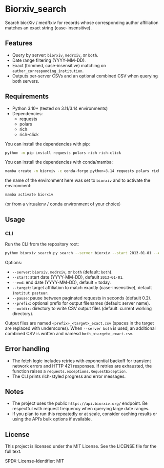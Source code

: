# Biorxiv_search

Search biorXiv / medRxiv for records whose corresponding author affiliation matches an exact string (case-insensitive).

## Features

- Query by server: `biorxiv`, `medrxiv`, or `both`.
- Date range filtering (YYYY-MM-DD).
- Exact (trimmed, case-insensitive) matching on `author_corresponding_institution`.
- Outputs per-server CSVs and an optional combined CSV when querying both servers.

## Requirements

- Python 3.10+ (tested on 3.11/3.14 environments)
- Dependencies:
  - requests
  - polars
  - rich
  - rich-click

You can install the dependencies with pip:

```bash
python -m pip install requests polars rich rich-click
```

You can install the dependencies with conda/mamba:

```bash
mamba create -n biorxiv -c conda-forge python=3.14 requests polars rich-click
```

the name of the environment here was set to `biorxiv` and to activate the environment:

```bash
mamba activate biorxiv
```

(or from a virtualenv / conda environment of your choice)

## Usage

### CLI

Run the CLI from the repository root:

```bash
python biorxiv_search.py search --server biorxiv --start 2013-01-01 --end 2025-10-22 --target "Institut pasteur" --outdir ./out
```

Options:

- `--server`: `biorxiv`, `medrxiv`, or `both` (default: `both`).
- `--start`: start date (YYYY-MM-DD), default `2013-01-01`.
- `--end`: end date (YYYY-MM-DD), default = today.
- `--target`: target affiliation to match exactly (case-insensitive), default `Institut pasteur`.
- `--pause`: pause between paginated requests in seconds (default 0.2).
- `--prefix`: optional prefix for output filenames (default: server name).
- `--outdir`: directory to write CSV output files (default: current working directory).

Output files are named `<prefix>_<target>_exact.csv` (spaces in the target are replaced with underscores). When `--server both` is used, an additional combined CSV is written and namesd `both_<target>_exact.csv`.

## Error handling

- The fetch logic includes retries with exponential backoff for transient network errors and HTTP 421 responses. If retries are exhausted, the function raises a `requests.exceptions.RequestException`.
- The CLI prints rich-styled progress and error messages.

## Notes

- The project uses the public `https://api.biorxiv.org/` endpoint. Be respectful with request frequency when querying large date ranges.
- If you plan to run this repeatedly or at scale, consider caching results or using the API’s bulk options if available.

## License

This project is licensed under the MIT License. See the LICENSE file for the full text.

SPDX-License-Identifier: MIT
